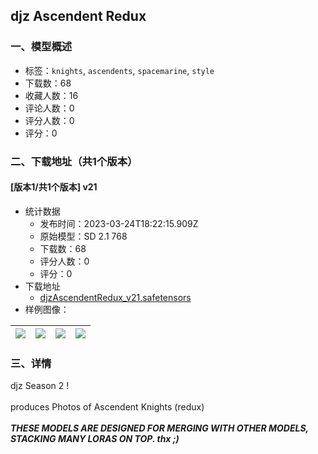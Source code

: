 ## djz Ascendent Redux
### 一、模型概述

- 标签：`knights`, `ascendents`, `spacemarine`, `style`
- 下载数：68
- 收藏人数：16
- 评论人数：0
- 评分人数：0
- 评分：0

### 二、下载地址（共1个版本）

#### [版本1/共1个版本] v21

- 统计数据
  - 发布时间：2023-03-24T18:22:15.909Z
  - 原始模型：SD 2.1 768
  - 下载数：68
  - 评分人数：0
  - 评分：0
- 下载地址
  - [djzAscendentRedux_v21.safetensors](https://civitai.com/api/download/models/27880)
- 样例图像：

| <img src="https://image.civitai.com/xG1nkqKTMzGDvpLrqFT7WA/15a8b669-c9e0-49c5-78e1-d3189a4ca700/width=450/313193.jpeg" /> | <img src="https://image.civitai.com/xG1nkqKTMzGDvpLrqFT7WA/93f3a4bd-5e46-4a07-1f75-20a7ecca0500/width=450/313250.jpeg" /> | <img src="https://image.civitai.com/xG1nkqKTMzGDvpLrqFT7WA/8ede5fd9-683c-46aa-49b6-9843816b8a00/width=450/313249.jpeg" /> | <img src="https://image.civitai.com/xG1nkqKTMzGDvpLrqFT7WA/0831104b-6e28-452a-b687-844d305ecb00/width=450/313248.jpeg" /> |
| ---- | ---- | ---- | ---- |


### 三、详情
<p>djz Season 2 !<br /><br />produces Photos of Ascendent Knights (redux)<em><br /></em><br /><strong><em>THESE MODELS ARE DESIGNED FOR MERGING WITH OTHER MODELS, STACKING MANY LORAS ON TOP. thx ;)</em></strong></p>